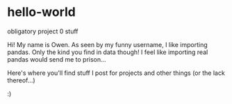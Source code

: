 # hello-world
obligatory project 0 stuff

Hi! My name is Owen. As seen by my funny username, I like importing pandas. Only the kind you find in data though! I feel like importing real pandas would send me to prison...

Here's where you'll find stuff I post for projects and other things (or the lack thereof...)

:)
